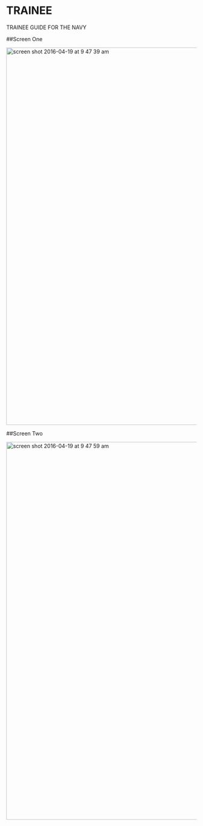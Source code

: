 # TRAINEE
TRAINEE GUIDE FOR THE NAVY

##Screen One

<img width="997" alt="screen shot 2016-04-19 at 9 47 39 am" src="https://cloud.githubusercontent.com/assets/14115077/14641377/eca4a2d4-0613-11e6-9ce6-52a4bbb1d2b0.png">

##Screen Two

<img width="998" alt="screen shot 2016-04-19 at 9 47 59 am" src="https://cloud.githubusercontent.com/assets/14115077/14641406/18dd568e-0614-11e6-86c2-7f0855cbcfca.png">


